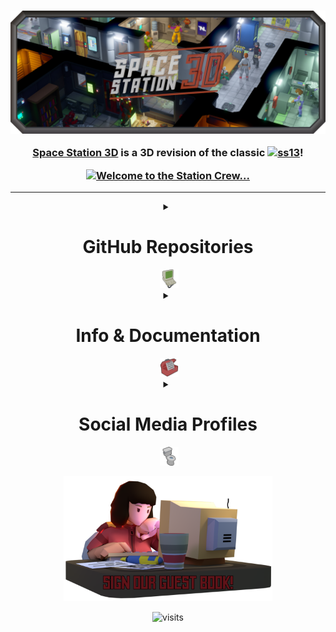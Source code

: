<h3 align="center">
    <img src="images/SS3DBanner7b.png" alt="SS3D">
    <p>
      <a href="https://ss3d.space/">Space Station 3D</a> is a 3D revision of the classic <a href="https://spacestation13.com/"><img src="https://img.shields.io/badge/Space%20Station-13-red" alt="ss13"></a>!
    </p>
    <a href="https://ss3d.space/">
      <img src="https://readme-typing-svg.demolab.com?font=Orbitron&weight=600&size=25&duration=2500&pause=1000&color=B33225&center=true&vCenter=true&multiline=true&repeat=true&width=420&height=75&lines=Welcome+to+the+station+crew.;Please+enjoy+your+stay!" alt="Welcome to the Station Crew..." />
    </a>
</h3><hr>

<!-- New typing images can be generated at: https://readme-typing-svg.demolab.com/demo/ -->

<details>
  <summary align="center"><h1>GitHub Repositories</h1>&nbsp;<img src="images/Computer.png" alt="computer" height="30"></summary>

<div align="center">
  <h3>Primary Repository</h3>
  <b><a href="https://github.com/RE-SS3D/SS3D">SS3D</a></b> - The game repo; is where gamers manifest their dreams.<br>
  <br>
  <h3>Secondary Repositories</h3>
  <b><a href="https://github.com/RE-SS3D/SS3D-Art">SS3D-Art</a></b> - The art repo; archives all art assets & their source files.<br>
  <b><a href="https://github.com/RE-SS3D/SS3D-CentCom">SS3D-CentCom</a></b> - The api repo; manages user authentication & characters.<br>
  <b><a href="https://github.com/RE-SS3D/SS3D-Website">SS3D-Website</a></b> - The website repo; hosts our community website.<br>
  <br>
  <h3>Other Repositories</h3>
  <b><a href="https://github.com/RE-SS3D/.github">.github</a></b> - The public github org repo; stores our GitHub docs & profile readme (this page).
</div>

<br><hr>

</details>

<details>
  <summary align="center"><h1>Info & Documentation</h1>&nbsp;<img src="images/ToolboxNote.png" alt="toolbox" height="30"></summary>

<div align="center">
  <h3><a href="https://ss3d.space">Website</a></h3>
  <b><a href="https://ss3d.space/devblog/">Devblogs</a></b> - Periodic development blogs.
  <br>
  <b><a href="https://ss3d.space/about/">About</a></b> - About SS3D and *beep.
  <br>
  <b><a href="https://ss3d.space/faq/">FAQ</a></b> - Frequently Asked Questions.
  <br>
  <b><a href="https://ss3d.space/contribute/">Contribute</a></b> - How to contribute to SS3D!
  <br>
  <b><a href="https://ss3d.space/art/">Art</a></b> - SS3D artwork made by our contributors!
  <br>
  <b><a href="https://ss3d.space/download/">Download</a></b> - Download our latest release!
  <br><br>
  <h3><a href="https://ss3d.gitbook.io">GitBook</a></h3>
  <b><a href="https://ss3d.gitbook.io/design/">Design</a></b> - Document for game design and ideas.
  <br>
  <b><a href="https://ss3d.gitbook.io/art-guide/">Art Guide</a></b> - Documents for creating assets for SS3D.
  <br>
  <b><a href="https://ss3d.gitbook.io/dev-guide/">Dev Guide</a></b> - Documents for developing/maintaining SS3D.
  <br>
  <b><a href="https://ss3d.gitbook.io/systems/">Systems</a></b> - Documentation for the implementation of technical systems.
</div>

<br><hr>

</details>

<details>
  <summary align="center"><h1>Social Media Profiles</h1>&nbsp;<img src="images/Toilet.png" alt="toilet" height="30"></summary>

<h3 align="center">Contact</h3>
<table align="center">
  <tr align="center">
    <td>
      <a href="mailto:ress3d.project@gmail.com">
        <img src="https://cdn.simpleicons.org/gmail/#EA4335" alt="gmail" height="50" />
      </a>
    </td>
    <td>
      <a href="https://discord.gg/3ny9tdH">
        <img src="https://cdn.simpleicons.org/discord/#5865F2" alt="discord" height="50" />
      </a>
    </td>
    <td>
      <a href="https://www.reddit.com/r/RESS3D/">
        <img src="https://cdn.simpleicons.org/reddit/#FF4500" alt="reddit" height="50" />
      </a>
    </td>
  </tr>
  <tr align="center">
    <td>
      Gmail
    </td>
    <td>
      Discord
    </td>
    <td>
      Reddit
    </td>
  </tr>
</table>

<h3 align="center">Media</h3>
<table align="center">
  <tr align="center">
    <td>
      <a href="https://www.youtube.com/@spacestation3d">
        <img src="https://cdn.simpleicons.org/youtube/#FF0000" alt="youtube" height="50" />
      </a>
    </td>
    <td>
      <a href="https://twitter.com/SpaceStation3D">
        <img src="https://cdn.simpleicons.org/twitter/#1DA1F2" alt="twitter" height="50" />
      </a>
    </td>
    <td>
      <a href="https://www.youtube.com/watch?v=dQw4w9WgXcQ">
        <img src="https://cdn.simpleicons.org/tiktok/#000000" alt="tiktok" height="50" />
      </a>
    </td>
  </tr>
  <tr align="center">
    <td>
      YouTube
    </td>
    <td>
      Twitter
    </td>
    <td>
      TikTok
    </td>
  </tr>
</table>

<h3 align="center">Donate</h3>
<table align="center">
  <tr align="center">
    <td>
      <a href="https://www.paypal.me/SpaceStation3D">
        <img src="https://cdn.simpleicons.org/paypal/#00457C" alt="paypal" height="50" />
      </a>
    </td>
    <td>
      <a href="https://www.patreon.com/ss3d">
        <img src="https://cdn.simpleicons.org/patreon/#FF424D" alt="patreon" height="50" />
      </a>
    </td>
  </tr>
  <tr align="center">
    <td>
      PayPal
    </td>
    <td>
      Patreon
    </td>
  </tr>
</table>

<br><hr>

</details>

<!-- This page can be automated to update after a given period to include -->
<!-- our most recent tweets, youtube videos, and/or github stats. -->

<p align="center">
  <a href="https://github.com/RE-SS3D/SS3D/discussions/1169">
    <img src="images/guestbook.png" alt="guestbook" height="200" />
  </a>
</p>

<p align="center">
  <img src="https://visitor-badge.glitch.me/badge?page_id=RE-SS3D&left_color=grey&right_color=red" alt="visits">
</p>
